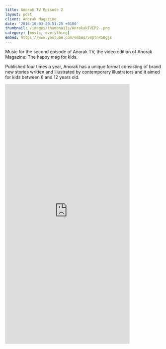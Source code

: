 ```yaml
---
title: Anorak TV Episode 2
layout: post
client: Anorak Magazine
date: '2016-10-03 20:51:25 +0100'
thumbnail: /images/thumbnails/AnrokakTVEP2-.png
category: [music, everything]
embed: https://www.youtube.com/embed/v8ptnRSDgjE
---
```


Music for the second episode of Anorak TV, the video edition of Anorak Magazine: The happy mag for kids.

Published four times a year, Anorak has a unique format consisting of brand new stories written and illustrated by contemporary illustrators and it aimed for kids between 6 and 12 years old.

<div id="bc"><iframe style="border: 0; width: 400px; height: 836px;" src="https://bandcamp.com/EmbeddedPlayer/album=1824992578/size=large/bgcol=ffffff/linkcol=333333/transparent=true/" seamless><a href="http://skillbard.bandcamp.com/album/anorak-tv-ost">Anorak TV OST by Skillbard</a></iframe></div>
